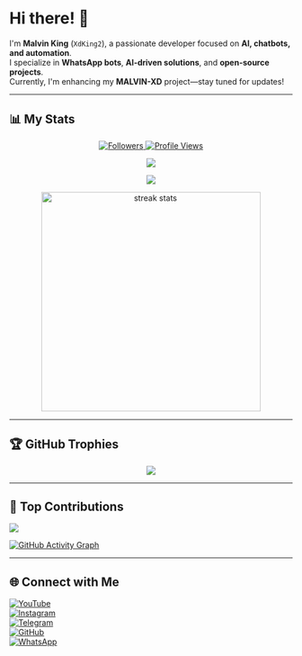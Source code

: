 # Hi there! 👋  
I'm **Malvin King** (`XdKing2`), a passionate developer focused on **AI, chatbots, and automation**.  
I specialize in **WhatsApp bots**, **AI-driven solutions**, and **open-source projects**.  
Currently, I'm enhancing my **MALVIN-XD** project—stay tuned for updates!  

---

## 📊 My Stats  
<p align="center">
  <a href="https://github.com/XdKing2/followers">
    <img title="Followers" src="https://img.shields.io/github/followers/XdKing2?color=red&style=flat-square">
  </a>
  <a href="https://komarev.com/ghpvc/?username=XdKing2">
    <img title="Profile Views" src="https://komarev.com/ghpvc/?username=XdKing2&color=green&style=flat-square&label=Profile+Views">
  </a>
</p>

<p align="center">
  <a href="https://github.com/XdKing2">
    <img src="https://github-readme-stats.vercel.app/api?username=XdKing2&show_icons=true&theme=radical">
  </a>
</p>

<p align="center">
  <a href="https://github.com/XdKing2">
    <img src="https://github-readme-stats.vercel.app/api/top-langs/?username=XdKing2&theme=radical&layout=compact">
  </a>
</p>

<p align="center">
  <img width=390 src="https://github-readme-streak-stats-salesp07.vercel.app/?user=XdKing2&count_private=true&theme=react&border_radius=10" alt="streak stats"/>
</p>

---

## 🏆 GitHub Trophies  
<p align="center">
  <img src="https://github-profile-trophy.vercel.app/?username=XdKing2&theme=radical">
</p>

---

## 🚀 Top Contributions  
![](https://github-contributor-stats.vercel.app/api?username=XdKing2&limit=5&theme=black&combine_all_yearly_contributions=true)  

[![GitHub Activity Graph](https://github-readme-activity-graph.vercel.app/graph?username=XdKing2&bg_color=000000&color=9e4c98&line=9e4c98&point=403d3d&area=true&hide_border=true)](https://github.com/ashutosh00710/github-readme-activity-graph)  

---

## 🌐 Connect with Me  
[![YouTube](https://img.shields.io/badge/YouTube-red?style=flat-square&logo=youtube)](https://www.youtube.com/@malvintech2)  
[![Instagram](https://img.shields.io/badge/Instagram-E4405F?style=flat-square&logo=instagram&logoColor=white)](https://www.instagram.com/techlord01)  
[![Telegram](https://img.shields.io/badge/Telegram-2CA5E0?style=flat-square&logo=telegram&logoColor=white)](https://t.me/malvinking2)  
[![GitHub](https://img.shields.io/badge/GitHub-black?style=flat-square&logo=github&logoColor=white)](https://github.com/XdKing2)  
[![WhatsApp](https://img.shields.io/badge/WhatsApp-25D366?style=flat-square&logo=whatsapp&logoColor=white)](https://wa.me/263714757857)  
